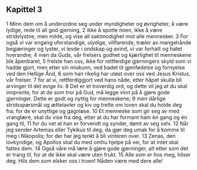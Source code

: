 ## Kapittel 3

1 Minn dem om å underordne seg under myndigheter og øvrigheter, å være lydige, rede til all god gjerning,
2 ikke å spotte noen, ikke å være stridslystne, men milde, og vise all saktmodighet mot alle mennesker.
3 For også vi var engang uforstandige, ulydige, villfarende, træler av mangehånde begjæringer og lyster, vi levde i ondskap og avind, vi var forhatt og hatet hverandre;
4 men da Guds, vår frelsers godhet og kjærlighet til menneskene ble åpenbaret,
5 frelste han oss, ikke for rettferdige gjerningers skyld som vi hadde gjort, men etter sin miskunn, ved badet til gjenfødelse og fornyelse ved den Hellige Ånd,
6 som han rikelig har utøst over oss ved Jesus Kristus, vår frelser.
7 for at vi, rettferdiggjort ved hans nåde, etter håpet skulle bli arvinger til det evige liv.
8 Det er et troverdig ord, og dette vil jeg at du skal innprente, for at de som tror på Gud, må legge vinn på å gjøre gode gjerninger. Dette er godt og nyttig for menneskene;
9 men dårlige stridsspørsmål og ættetavler og kiv og trette om loven skal du holde deg fra; for de er unyttige og gagnløse.
10 Et menneske som gir seg av med vranglære, skal du vise fra deg, etter at du har formant ham én gang og én gang til,
11 for du vet at han er forvendt og synder, dømt av seg selv.
12 Når jeg sender Artemas eller Tykikus til deg, da gjør deg umak for å komme til meg i Nikopolis; for der har jeg tenkt å bli vinteren over.
13 Zenas, den lovkyndige, og Apollos skal du med omhu hjelpe på vei, for at intet skal fattes dem.
14 Også våre må lære å gjøre gode gjerninger, alt etter som det er trang til, for at de ikke skal være uten frukt.
15 Alle som er hos meg, hilser deg. Hils dem som elsker oss i troen! Nåden være med dere alle!

